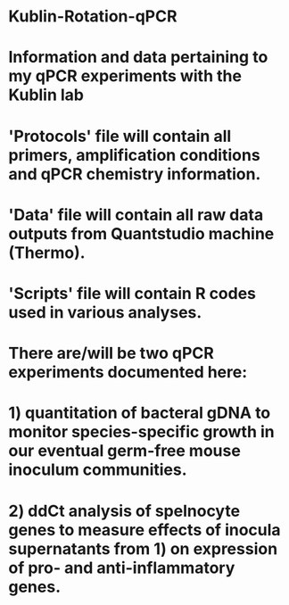 # Kublin-Rotation-qPCR

# Information and data pertaining to my qPCR experiments with the Kublin lab
# 'Protocols' file will contain all primers, amplification conditions and qPCR chemistry information. 
# 'Data' file will contain all raw data outputs from Quantstudio machine (Thermo). 
# 'Scripts' file will contain R codes used in various analyses.

# There are/will be two qPCR experiments documented here: 
# 1) quantitation of bacteral gDNA to monitor species-specific growth in our eventual germ-free mouse inoculum communities. 
# 2) ddCt analysis of spelnocyte genes to measure effects of inocula supernatants from 1) on expression of pro- and anti-inflammatory genes. 
